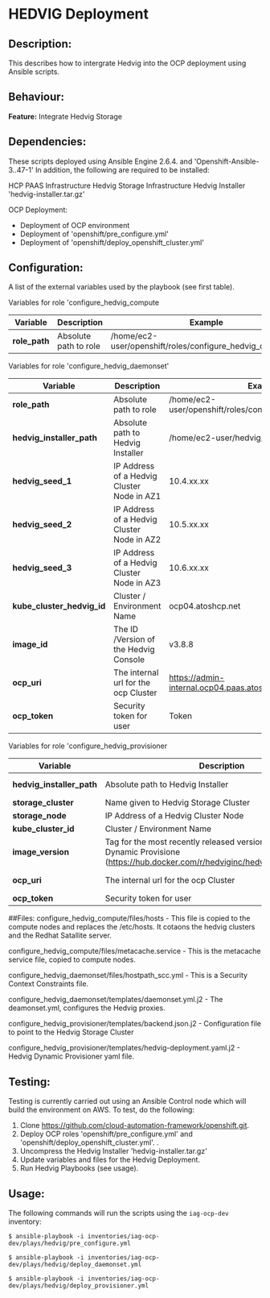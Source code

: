 # HEDVIG Deployment

## Description:

This describes how to intergrate Hedvig into the OCP deployment using Ansible scripts.



## Behaviour:

**Feature:** Integrate Hedvig Storage



## Dependencies:

These scripts deployed using Ansible Engine  2.6.4. and 'Openshift-Ansible-3..47-1'  In addition, the following are required to be installed:

HCP PAAS Infrastructure
Hedvig Storage Infrastructure
Hedvig Installer 'hedvig-installer.tar.gz'

OCP Deployment:
- Deployment of OCP environment
- Deployment of 'openshift/pre_configure.yml'
- Deployment of 'openshift/deploy_openshift_cluster.yml'



## Configuration:

A list of the external variables used by the playbook (see first table).


Variables for role 'configure_hedvig_compute

| Variable | Description | Example | Where set |
|-----|-----|-----|-----|
| **role_path** | Absolute path to role | /home/ec2-user/openshift/roles/configure_hedvig_daemonset | configure_hedvig_compute/vars/main.yml |


Variables for role 'configure_hedvig_daemonset'

| Variable | Description | Example | Where set |
|-----|-----|-----|-----|
| **role_path** | Absolute path to role | /home/ec2-user/openshift/roles/configure_hedvig_daemonset | configure_hedvig_daemonset/vars/main.yml |
| **hedvig_installer_path** | Absolute path to Hedvig Installer | /home/ec2-user/hedvig/hedvig_installer | configure_hedvig_daemonset/vars/main.yml |
| **hedvig_seed_1** | IP Address of a Hedvig Cluster Node in AZ1 | 10.4.xx.xx | configure_hedvig_daemonset/vars/main.yml |
| **hedvig_seed_2** | IP Address of a Hedvig Cluster Node in AZ2 | 10.5.xx.xx | configure_hedvig_daemonset/vars/main.yml |
| **hedvig_seed_3** | IP Address of a Hedvig Cluster Node in AZ3 | 10.6.xx.xx | configure_hedvig_daemonset/vars/main.yml |
| **kube_cluster_hedvig_id** | Cluster / Environment  Name | ocp04.atoshcp.net | configure_hedvig_daemonset/vars/main.yml |
| **image_id** | The ID /Version of the Hedvig Console | v3.8.8 | configure_hedvig_daemonset/vars/main.yml |
| **ocp_uri** | The internal url for the ocp Cluster | https://admin-internal.ocp04.paas.atoshcp.net:8443 | configure_hedvig_daemonset/vars/main.yml |
| **ocp_token** | Security token for user | Token  | configure_hedvig_daemonset/vars/main.yml |



Variables for role 'configure_hedvig_provisioner

| Variable | Description | Example | Where set |
|-----|-----|-----|-----|
| **hedvig_installer_path** | Absolute path to Hedvig Installer | /home/ec2-user/hedvig/hedvig_installer | configure_hedvig_provisioner/vars/main.yml |
| **storage_cluster** | Name given to Hedvig Storage Cluster | iag_solatest | configure_hedvig_provisioner/vars/main.yml |
| **storage_node** | IP Address of a Hedvig Cluster Node  | 10.4.xx.xx | configure_hedvig_provisioner/vars/main.yml |
| **kube_cluster_id** | Cluster / Environment  Name | ocp04.atoshcp.net | configure_hedvig_provisioner/vars/main.yml |
| **image_version** | Tag for the most recently released version of the Hedvig Dynamic Provisione (https://hub.docker.com/r/hedviginc/hedvigprovisioner/tags/) | v1.0.6| configure_hedvig_provisioner/vars/main.yml |
| **ocp_uri** | The internal url for the ocp Cluster | https://admin-internal.ocp04.paas.atoshcp.net:8443 | configure_hedvig_provisioner/vars/main.yml |
| **ocp_token** | Security token for user | Token  | configure_hedvig_provisioner/vars/main.yml |


##Files:
configure_hedvig_compute/files/hosts                              - This file is copied to the compute nodes and replaces the /etc/hosts. It cotaons the hedvig clusters and the Redhat Satallite server.

configure_hedvig_compute/files/metacache.service                  - This is the metacache service file, copied to compute nodes.

configure_hedvig_daemonset/files/hostpath_scc.yml                 - This is a Security Context Constraints file.

configure_hedvig_daemonset/templates/daemonset.yml.j2             - The deamonset.yml, configures the Hedvig proxies.

configure_hedvig_provisioner/templates/backend.json.j2            - Configuration file to point to the Hedvig Storage Cluster

configure_hedvig_provisioner/templates/hedvig-deployment.yaml.j2  - Hedvig Dynamic Provisioner yaml file.


## Testing:

Testing is currently carried out using an Ansible Control node which will build the environment on AWS. To test, do the following:

1. Clone  https://github.com/cloud-automation-framework/openshift.git.
2. Deploy OCP roles 'openshift/pre_configure.yml' and 'openshift/deploy_openshift_cluster.yml'.  .
3. Uncompress the Hedvig Installer 'hedvig-installer.tar.gz'
4. Update variables and files for the Hedvig Deployment.
5. Run Hedvig Playbooks (see usage).


## Usage:

The following commands will run the scripts using the `iag-ocp-dev` inventory:

```$ ansible-playbook -i inventories/iag-ocp-dev/plays/hedvig/pre_configure.yml```


```$ ansible-playbook -i inventories/iag-ocp-dev/plays/hedvig/deploy_daemonset.yml```


```$ ansible-playbook -i inventories/iag-ocp-dev/plays/hedvig/deploy_provisioner.yml```
